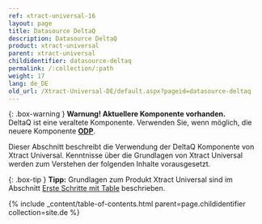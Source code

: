```yaml
---
ref: xtract-universal-16
layout: page
title: Datasource DeltaQ
description: Datasource DeltaQ
product: xtract-universal
parent: xtract-universal
childidentifier: datasource-deltaq
permalink: /:collection/:path
weight: 17
lang: de_DE
old_url: /Xtract-Universal-DE/default.aspx?pageid=datasource-deltaq
---
```


{: .box-warning } 
**Warnung! Aktuellere Komponente vorhanden.** <br>
DeltaQ ist eine veraltete Komponente. Verwenden Sie, wenn möglich, die neuere Komponente **[ODP](./odp)**.


Dieser Abschnitt beschreibt die Verwendung der DeltaQ Komponente von Xtract Universal. Kenntnisse über die Grundlagen von Xtract Universal werden zum Verstehen der folgenden Inhalte vorausgesetzt.

{: .box-tip }
**Tipp:** Grundlagen zum Produkt Xtract Universal sind im Abschnitt [Erste Schritte mit Table](./erste-schritte-mit-table) beschrieben.

{% include _content/table-of-contents.html parent=page.childidentifier collection=site.de %}